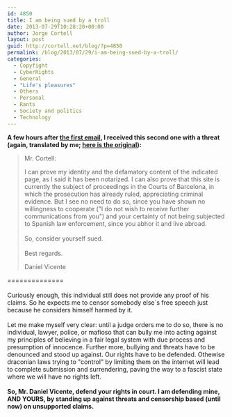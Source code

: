 ```yaml
---
id: 4850
title: I am being sued by a troll
date: 2013-07-29T10:28:20+00:00
author: Jorge Cortell
layout: post
guid: http://cortell.net/blog/?p=4850
permalink: /blog/2013/07/29/i-am-being-sued-by-a-troll/
categories:
  - Copyfight
  - CyberRights
  - General
  - "Life's pleasures"
  - Others
  - Personal
  - Rants
  - Society and politics
  - Technology
---
```

**A few hours after <a title="http://cortell.net/blog/2013/07/i-am-requested-to-take-a-link-down-and-streisand-effect/" href="http://cortell.net/blog/2013/07/i-am-requested-to-take-a-link-down-and-streisand-effect/" target="_blank">the first email</a>, I received this second one with a threat (again, translated by me; <a title="http://cortell.net/blog/es/2013/07/i-am-being-sued-by-a-troll/" href="http://cortell.net/blog/es/2013/07/i-am-being-sued-by-a-troll/" target="_blank">here is the original</a>):**

> Mr. Cortell:
> 
> I can prove my identity and the defamatory content of the indicated page, as I said it has been notarized. I can also prove that this site is currently the subject of proceedings in the Courts of Barcelona, in which the prosecution has already ruled, appreciating criminal evidence. But I see no need to do so, since you have shown no willingness to cooperate ("I do not wish to receive further communications from you") and your certainty of not being subjected to Spanish law enforcement, since you abhor it and live abroad.  
>    
> So, consider yourself sued.  
>    
> Best regards.
> 
> <div>
>   Daniel Vicente
> </div>

<div>
  ==============
</div>

<div>
   
</div>

<div>
  Curiously enough, this individual still does not provide any proof of his claims. So he expects me to censor somebody else`s free speech just because he considers himself harmed by it.
</div>

<div>
   
</div>

<div>
  Let me make myself very clear: until a judge orders me to do so, there is no individual, lawyer, police, or mafioso that can bully me into acting against my principles of believing in a fair legal system with due process and presumption of innocence. Further more, bullying and threats have to be denounced and stood up against. Our rights have to be defended. Othewise draconian laws trying to "control" by limiting them on the internet will lead to complete submission and surrendering, paving the way to a fascist state where we will have no rights left.
</div>

<div>
   
</div>

<div>
  <strong>So, Mr. Daniel Vicente, defend your rights in court. I am defending mine, AND YOURS, by standing up against threats and censorship based (until now) on unsupported claims.</strong>
</div>